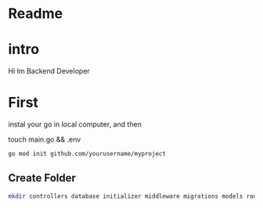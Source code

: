 # Readme
# intro 
  Hi Im Backend Developer

# First

instal your go in local computer, and then

touch main.go && .env

```bash
go mod init github.com/yourusername/myproject
```

## Create Folder
```bash
mkdir controllers database initializer middleware migrations models routes
```


